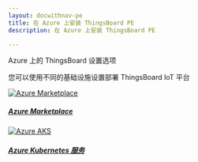 ```yaml
---
layout: docwithnav-pe
title: 在 Azure 上安装 ThingsBoard PE
description: 在 Azure 上安装 ThingsBoard PE

---
```


<div class="installation-options">
    <div class="install-options-header">
       <div class="install-options-hero">
          <div class="container">
            <div class="install-options-hero-content">
                <span class="heading">Azure 上的 ThingsBoard 设置选项</span>
                <div class="install-options-description">
                    <p>
                        您可以使用不同的基础设施设置部署 ThingsBoard IoT 平台
                    </p>
                </div>
            </div>
            <div class="deployment-container one-line-deployment-container">
                <div class="deployment-div">
                    <div class="container">
                        <div class="deployment-section deployment-on-premise active" id="onPremise">
                           <div class="deployment-cards">
                                <div class="deployment-cards-container">
                                   <div class="deployment-card-block text">
                                       <a href="/docs/user-guide/install/pe/cluster/azure-from-markeplace/">
                                           <span>
                                               <div class="deployment-logo">
                                                   <img width="" src="/images/install/cloud/azure-vm.svg" title="从 Azure Marketplace 安装 ThingsBoard PE" alt="Azure Marketplace">
                                                   <h5 class="title">Azure Marketplace</h5>
                                                </div>
                                           </span>
                                       </a>
                                   </div>
                                   <div class="deployment-card-block text">
                                       <a href="/docs/user-guide/install/pe/cluster/azure-aks-setup/">
                                           <span>
                                               <div class="deployment-logo">
                                                   <img width="" src="/images/install/cloud/azure-aks.svg" title="在 Azure AKS 上使用 Kubernetes 设置 ThingsBoard" alt="Azure AKS">
                                                   <h5 class="title">Azure Kubernetes 服务</h5>
                                                </div>
                                           </span>
                                       </a>
                                   </div>
                                </div>
                            </div>
                        </div>
                    </div>
                </div>
            </div>
          </div>
       </div>
    </div>
</div>
